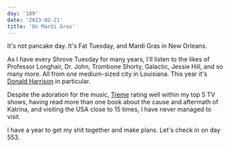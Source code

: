 ```yaml
---
day: '189'
date: '2023-02-21'
title: 'On Mardi Gras'
---
```


It's not pancake day. It's Fat Tuesday, and Mardi Gras in New Orleans.

As I have every Shrove Tuesday for many years, I'll listen to the likes of Professor Longhair, Dr. John, Trombone Shorty, Galactic, Jessie Hill, and so many more. All from one medium-sized city in Louisiana. This year it's [Donald Harrison](https://open.spotify.com/album/12uyCPV5xO0MALiUxdd0V0?si=fpGG83KlTaiOnIUONjaa-w) in particular.

Despite the adoration for the music, [Treme](<https://en.wikipedia.org/wiki/Treme_(TV_series)>) rating well within my top 5 TV shows, having read more than one book about the cause and aftermath of Katrina, and visiting the USA close to 15 times, I have never managed to visit.

I have a year to get my shit together and make plans. Let's check in on day 553.
